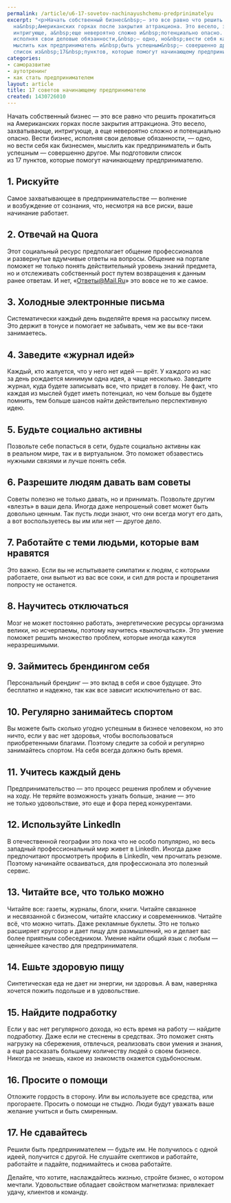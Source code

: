 ```yaml
---
permalink: /article/u6-17-sovetov-nachinayushchemu-predprinimatelyu
excerpt: "<p>Начать собственный бизнес&nbsp;— это все равно что решить прокатиться
  на&nbsp;Американских горках после закрытия аттракциона. Это весело, захватывающе,
  интригующе, а&nbsp;еще невероятно сложно и&nbsp;потенциально опасно. Вести бизнес,
  исполняя свои деловые обязанности,&nbsp;— одно, но&nbsp;вести себя как бизнесмен,
  мыслить как предприниматель и&nbsp;быть успешным&nbsp;— совершенно другое. Мы&nbsp;подготовили
  список из&nbsp;17&nbsp;пунктов, которые помогут начинающему предпринимателю.</p>"
categories:
- саморазвитие
- аутотренинг
- как стать предпринимателем
layout: article
title: 17 советов начинающему предпринимателю
created: 1430726010
---
```

Начать собственный бизнес — это все равно что решить прокатиться на Американских горках после закрытия аттракциона. Это весело, захватывающе, интригующе, а еще невероятно сложно и потенциально опасно. Вести бизнес, исполняя свои деловые обязанности, — одно, но вести себя как бизнесмен, мыслить как предприниматель и быть успешным — совершенно другое. Мы подготовили список из 17 пунктов, которые помогут начинающему предпринимателю.

## 1. Рискуйте ##

Самое захватывающее в предпринимательстве — волнение и возбуждение от сознания, что, несмотря на все риски, ваше начинание работает.

## 2. Отвечай на Quora ##

Этот социальный ресурс предполагает общение профессионалов и развернутые вдумчивые ответы на вопросы. Общение на портале поможет не только понять действительный уровень знаний предмета, но и отслеживать собственный рост путем возвращения к данным ранее ответам. И нет, «Ответы@Mail.Ru» это вовсе не то же самое.

## 3. Холодные электронные письма ##

Систематически каждый день выделяйте время на рассылку писем. Это держит в тонусе и помогает не забывать, чем же вы все-таки занимаетесь.

## 4. Заведите «журнал идей» ##

Каждый, кто жалуется, что у него нет идей — врёт. У каждого из нас за день рождается минимум одна идея, а чаще несколько. Заведите журнал, куда будете записывать все, что придет в голову. Не факт, что каждая из мыслей будет иметь потенциал, но чем больше вы будете помнить, тем больше шансов найти действительно перспективную идею.

## 5. Будьте социально активны ##

Позвольте себе попасться в сети, будьте социально активны как в реальном мире, так и в виртуальном. Это поможет обзавестись нужными связями и лучше понять себя.

## 6. Разрешите людям давать вам советы ##

Советы полезно не только давать, но и принимать. Позвольте другим «влезть» в ваши дела. Иногда даже непрошеный совет может быть довольно ценным. Так пусть люди знают, что они всегда могут его дать, а вот воспользуетесь вы им или нет — другое дело.

## 7. Работайте с теми людьми, которые вам нравятся ##

Это важно. Если вы не испытываете симпатии к людям, с которыми работаете, они выпьют из вас все соки, и сил для роста и процветания попросту не останется.

## 8. Научитесь отключаться ##

Мозг не может постоянно работать, энергетические ресурсы организма велики, но исчерпаемы, поэтому научитесь «выключаться». Это умение поможет решить множество проблем, которые иногда кажутся неразрешимыми.

## 9. Займитесь брендингом себя ##

Персональный брендинг — это вклад в себя и свое будущее. Это бесплатно и надежно, так как все зависит исключительно от вас.

## 10. Регулярно занимайтесь спортом ##

Вы можете быть сколько угодно успешным в бизнесе человеком, но это ничто, если у вас нет здоровья, чтобы воспользоваться приобретенными благами. Поэтому следите за собой и регулярно занимайтесь спортом. На себя всегда должно быть время.

## 11. Учитесь каждый день ##

Предпринимательство — это процесс решения проблем и обучение на ходу. Не теряйте возможность узнать больше, знание — это не только удовольствие, это еще и фора перед конкурентами.

## 12. Используйте LinkedIn ##

В отечественной географии это пока что не особо популярно, но весь западный профессиональный мир живет в LinkedIn. Иногда даже предпочитают просмотреть профиль в LinkedIn, чем прочитать резюме. Поэтому начинайте осваиваться, для профессионала это полезный сервис.

## 13. Читайте все, что только можно ##

Читайте все: газеты, журналы, блоги, книги. Читайте связанное и несвязанной с бизнесом, читайте классику и современников. Читайте всё, что можно читать. Даже рекламные буклеты. Это не только расширяет кругозор и дает пищу для размышлений, но и делает вас более приятным собеседником. Умение найти общий язык с любым — ценнейшее качество для предпринимателя.

## 14. Ешьте здоровую пищу ##

Синтетическая еда не дает ни энергии, ни здоровья. А вам, наверняка хочется пожить подольше и в удовольствие.

## 15. Найдите подработку ##

Если у вас нет регулярного дохода, но есть время на работу — найдите подработку. Даже если не стеснены в средствах. Это поможет снять нагрузку на сбережения, отвлечься, реализовать свои умения и знания, а еще рассказать большему количеству людей о своем бизнесе. Никогда не знаешь, какое из знакомств окажется судьбоносным.

## 16. Просите о помощи ##

Отложите гордость в сторону. Или вы используете все средства, или прогораете. Просить о помощи не стыдно. Люди будут уважать ваше желание учиться и быть смиренным.

## 17. Не сдавайтесь ##

Решили быть предпринимателем — будьте им. Не получилось с одной идеей, получится с другой. Не слушайте скептиков и работайте, работайте и падайте, поднимайтесь и снова работайте.

Делайте, что хотите, наслаждайтесь жизнью, стройте бизнес, о котором мечтали. Удовольствие обладает свойством магнетизма: привлекает удачу, клиентов и команду.
